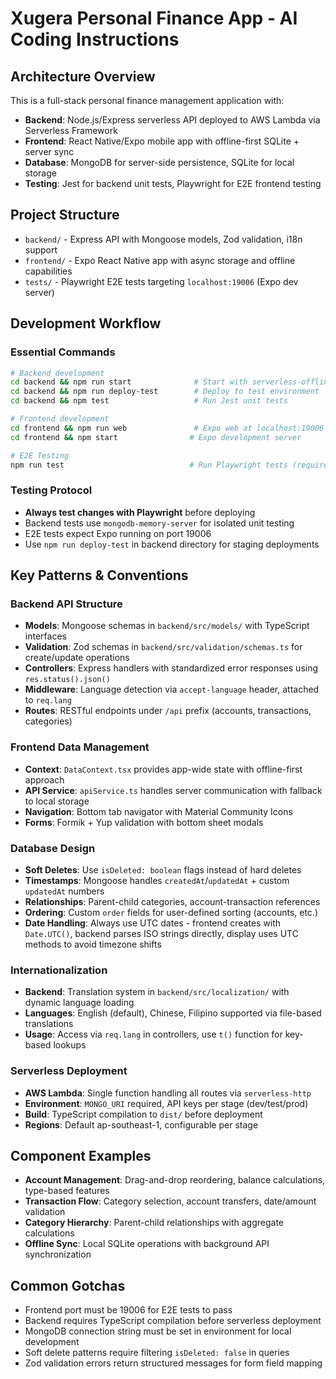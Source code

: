# Xugera Personal Finance App - AI Coding Instructions

## Architecture Overview
This is a full-stack personal finance management application with:
- **Backend**: Node.js/Express serverless API deployed to AWS Lambda via Serverless Framework
- **Frontend**: React Native/Expo mobile app with offline-first SQLite + server sync
- **Database**: MongoDB for server-side persistence, SQLite for local storage
- **Testing**: Jest for backend unit tests, Playwright for E2E frontend testing

## Project Structure
- `backend/` - Express API with Mongoose models, Zod validation, i18n support
- `frontend/` - Expo React Native app with async storage and offline capabilities  
- `tests/` - Playwright E2E tests targeting `localhost:19006` (Expo dev server)

## Development Workflow

### Essential Commands
```bash
# Backend development
cd backend && npm run start              # Start with serverless-offline + nodemon
cd backend && npm run deploy-test        # Deploy to test environment
cd backend && npm test                   # Run Jest unit tests

# Frontend development  
cd frontend && npm run web               # Expo web at localhost:19006
cd frontend && npm start                # Expo development server

# E2E Testing
npm run test                            # Run Playwright tests (requires frontend at :19006)
```

### Testing Protocol
- **Always test changes with Playwright** before deploying
- Backend tests use `mongodb-memory-server` for isolated unit testing
- E2E tests expect Expo running on port 19006
- Use `npm run deploy-test` in backend directory for staging deployments

## Key Patterns & Conventions

### Backend API Structure
- **Models**: Mongoose schemas in `backend/src/models/` with TypeScript interfaces
- **Validation**: Zod schemas in `backend/src/validation/schemas.ts` for create/update operations
- **Controllers**: Express handlers with standardized error responses using `res.status().json()`
- **Middleware**: Language detection via `accept-language` header, attached to `req.lang`
- **Routes**: RESTful endpoints under `/api` prefix (accounts, transactions, categories)

### Frontend Data Management  
- **Context**: `DataContext.tsx` provides app-wide state with offline-first approach
- **API Service**: `apiService.ts` handles server communication with fallback to local storage
- **Navigation**: Bottom tab navigator with Material Community Icons
- **Forms**: Formik + Yup validation with bottom sheet modals

### Database Design
- **Soft Deletes**: Use `isDeleted: boolean` flags instead of hard deletes
- **Timestamps**: Mongoose handles `createdAt`/`updatedAt` + custom `updatedAt` numbers
- **Relationships**: Parent-child categories, account-transaction references
- **Ordering**: Custom `order` fields for user-defined sorting (accounts, etc.)
- **Date Handling**: Always use UTC dates - frontend creates with `Date.UTC()`, backend parses ISO strings directly, display uses UTC methods to avoid timezone shifts

### Internationalization
- **Backend**: Translation system in `backend/src/localization/` with dynamic language loading
- **Languages**: English (default), Chinese, Filipino supported via file-based translations
- **Usage**: Access via `req.lang` in controllers, use `t()` function for key-based lookups

### Serverless Deployment
- **AWS Lambda**: Single function handling all routes via `serverless-http`
- **Environment**: `MONGO_URI` required, API keys per stage (dev/test/prod)
- **Build**: TypeScript compilation to `dist/` before deployment
- **Regions**: Default ap-southeast-1, configurable per stage

## Component Examples
- **Account Management**: Drag-and-drop reordering, balance calculations, type-based features
- **Transaction Flow**: Category selection, account transfers, date/amount validation  
- **Category Hierarchy**: Parent-child relationships with aggregate calculations
- **Offline Sync**: Local SQLite operations with background API synchronization

## Common Gotchas
- Frontend port must be 19006 for E2E tests to pass
- Backend requires TypeScript compilation before serverless deployment
- MongoDB connection string must be set in environment for local development
- Soft delete patterns require filtering `isDeleted: false` in queries
- Zod validation errors return structured messages for form field mapping
